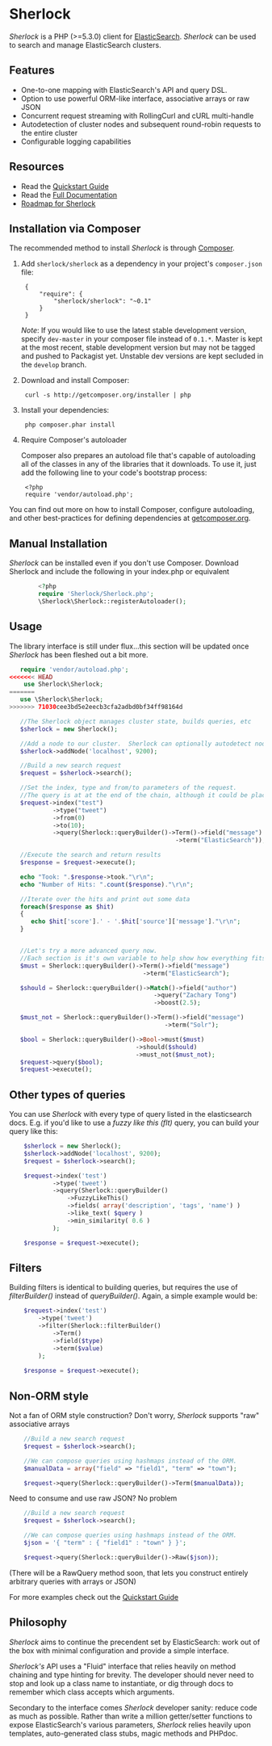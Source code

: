 Sherlock
========

_Sherlock_ is a PHP (>=5.3.0) client for [ElasticSearch](http://www.elasticsearch.org/).  _Sherlock_ can be used to search and manage ElasticSearch clusters.

Features
--------

 - One-to-one mapping with ElasticSearch's API and query DSL.
 - Option to use powerful ORM-like interface, associative arrays or raw JSON
 - Concurrent request streaming with RollingCurl and cURL multi-handle
 - Autodetection of cluster nodes and subsequent round-robin requests to the entire cluster
 - Configurable logging capabilities


Resources
---------------
 - Read the [Quickstart Guide](http://sherlockphp.com/quickstart/)
 - Read the [Full Documentation](http://sherlockphp.com/documentation/)
 - [Roadmap for Sherlock](Roadmap.md)

Installation via Composer
-------------------------
The recommended method to install _Sherlock_ is through [Composer](http://getcomposer.org).

1. Add ``sherlock/sherlock`` as a dependency in your project's ``composer.json`` file:

        {
            "require": {
                "sherlock/sherlock": "~0.1"
            }
        }

   *Note*: If you would like to use the latest stable development version, specify ``dev-master`` in your composer file instead of ``0.1.*``.  Master is kept at the most recent, stable development version but may not be tagged and pushed to Packagist yet.  Unstable dev versions are kept secluded in the ``develop`` branch.

2. Download and install Composer:

        curl -s http://getcomposer.org/installer | php

3. Install your dependencies:

        php composer.phar install

4. Require Composer's autoloader

    Composer also prepares an autoload file that's capable of autoloading all of the classes in any of the libraries that it downloads. To use it, just add the following line to your code's bootstrap process:

        <?php
        require 'vendor/autoload.php';

You can find out more on how to install Composer, configure autoloading, and other best-practices for defining dependencies at [getcomposer.org](http://getcomposer.org).


Manual Installation
-------------------
_Sherlock_ can be installed even if you don't use Composer.  Download Sherlock and include the following in your index.php or equivalent

```php
        <?php
        require 'Sherlock/Sherlock.php';
        \Sherlock\Sherlock::registerAutoloader();
```

Usage
-----
The library interface is still under flux...this section will be updated once _Sherlock_ has been fleshed out a bit more.

```php
   require 'vendor/autoload.php';
<<<<<<< HEAD
	use Sherlock\Sherlock;
=======
   use \Sherlock\Sherlock;
>>>>>>> 71030cee3bd5e2eecb3cfa2adbd0bf34ff98164d

   //The Sherlock object manages cluster state, builds queries, etc
   $sherlock = new Sherlock();

   //Add a node to our cluster.  Sherlock can optionally autodetect nodes given one starting seed
   $sherlock->addNode('localhost', 9200);

   //Build a new search request
   $request = $sherlock->search();

   //Set the index, type and from/to parameters of the request.
   //The query is at at the end of the chain, although it could be placed anywhere
   $request->index("test")
            ->type("tweet")
            ->from(0)
            ->to(10);
            ->query(Sherlock::queryBuilder()->Term()->field("message")
                                              ->term("ElasticSearch"));

   //Execute the search and return results
   $response = $request->execute();

   echo "Took: ".$response->took."\r\n";
   echo "Number of Hits: ".count($response)."\r\n";

   //Iterate over the hits and print out some data
   foreach($response as $hit)
   {
      echo $hit['score'].' - '.$hit['source']['message']."\r\n";
   }


   //Let's try a more advanced query now.
   //Each section is it's own variable to help show how everything fits together
   $must = Sherlock::queryBuilder()->Term()->field("message")
                                     ->term("ElasticSearch");

   $should = Sherlock::queryBuilder()->Match()->field("author")
                                        ->query("Zachary Tong")
                                        ->boost(2.5);

   $must_not = Sherlock::queryBuilder()->Term()->field("message")
                                           ->term("Solr");

   $bool = Sherlock::queryBuilder()->Bool->must($must)
                                   ->should($should)
                                   ->must_not($must_not);
   $request->query($bool);
   $request->execute();

```

Other types of queries
----------------------
You can use _Sherlock_ with every type of query listed in the elasticsearch docs.
E.g. if you'd like to use a _fuzzy like this (flt)_ query, you can build your query like this:

```php
	$sherlock = new Sherlock();
    $sherlock->addNode('localhost', 9200);
    $request = $sherlock->search();

	$request->index('test')
			->type('tweet')
			->query(Sherlock::queryBuilder()
				->FuzzyLikeThis()
				->fields( array('description', 'tags', 'name') )
				->like_text( $query )
				->min_similarity( 0.6 )
			);

	$response = $request->execute();
```

Filters
-------
Building filters is identical to building queries, but requires the use of _filterBuilder()_ instead of _queryBuilder()_.
Again, a simple example would be:

```php
    $request->index('test')
		->type('tweet')
		->filter(Sherlock::filterBuilder()
			->Term()
			->field($type)
			->term($value)
		);
	
	$response = $request->execute();
```



Non-ORM style
-------------
Not a fan of ORM style construction?  Don't worry, _Sherlock_ supports "raw" associative arrays

```php
    //Build a new search request
    $request = $sherlock->search();

    //We can compose queries using hashmaps instead of the ORM.
    $manualData = array("field" => "field1", "term" => "town");

    $request->query(Sherlock::queryBuilder()->Term($manualData));

```

Need to consume and use raw JSON?  No problem
```php
    //Build a new search request
    $request = $sherlock->search();

    //We can compose queries using hashmaps instead of the ORM.
    $json = '{ "term" : { "field1" : "town" } }';

    $request->query(Sherlock::queryBuilder()->Raw($json));

```

(There will be a RawQuery method soon, that lets you construct entirely arbitrary queries with arrays or JSON)

For more examples check out the [Quickstart Guide](http://sherlockphp.com/quickstart.html)


Philosophy
----------
_Sherlock_ aims to continue the precendent set by ElasticSearch: work out of the box with minimal configuration and provide a simple interface.

_Sherlock's_ API uses a "Fluid" interface that relies heavily on method chaining and type hinting for brevity.  The developer should never need to stop and look up a class name to instantiate, or dig through docs to remember which class accepts which arguments.

Secondary to the interface comes _Sherlock_ developer sanity: reduce code as much as possible.  Rather than write a million getter/setter functions to expose ElasticSearch's various parameters, _Sherlock_ relies heavily upon templates, auto-generated class stubs, magic methods and PHPdoc.
